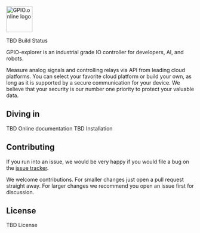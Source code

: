 <img src="https://gpio.online/images/logo-web.svg" alt="GPIO.online logo" height="70" >

TBD Build Status

GPIO-explorer is an industrial grade IO controller for developers, AI, and robots.

Measure analog signals and controlling relays via API from leading cloud platforms. You can select your favorite cloud platform or build your own, as long as it is supported by a secure communication for your device. We believe that your security is our number one priority to protect your valuable data.

## Diving in

TBD Online documentation
TBD Installation

## Contributing

If you run into an issue, we would be very happy if you would file a bug on the [issue tracker](https://github.com/gpio-online/gpio-explorer/issues).

We welcome contributions. For smaller changes just open a pull request straight away. For larger changes we recommend you open an issue first for discussion.

## License

TBD License